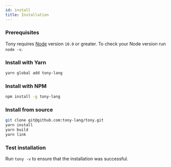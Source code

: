 ```yaml
---
id: install
title: Installation
---
```


### Prerequisites

Tony requires [Node](nodejs.org) version `10.0` or greater. To check your Node version run `node -v`.

### Install with Yarn

```sh
yarn global add tony-lang
```

### Install with NPM

```sh
npm install -g tony-lang
```

### Install from source

```sh
git clone git@github.com:tony-lang/tony.git
yarn install
yarn build
yarn link
```

### Test installation

Run `tony -v` to ensure that the installation was successful.

